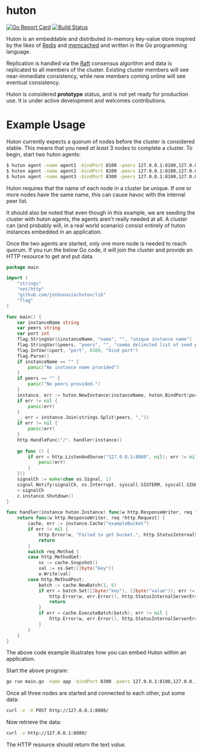 # huton
[![Go Report Card](https://goreportcard.com/badge/github.com/huton-io/huton)](https://goreportcard.com/report/github.com/huton-io/huton) [![Build Status](https://travis-ci.org/huton-io/huton.svg?branch=master)](https://travis-ci.org/huton-io/huton)

Huton is an embeddable and distributed in-memory key-value store inspired by the likes of [Redis](https://redis.io/) and [memcached](https://memcached.org/) and written in the Go programming language.

Replication is handled via the [Raft](https://raft.github.io/) consensus algorithm and data is replicated to all members of the cluster. Existing cluster members will see near-immediate consistency, while new members coming online will see eventual consistency.

Huton is considered **prototype** status, and is not yet ready for production use. It is under active development and welcomes contributions.

# Example Usage
Huton currently expects a quorum of nodes before the cluster is considered stable. This means that you need _at least_ 3 nodes to complete a cluster.
To begin, start two huton agents:
```bash
$ huton agent -name agent1 -bindPort 8100 -peers 127.0.0.1:8100,127.0.0.1:8200,127.0.0.1:8300 -expect 3
$ huton agent -name agent2 -bindPort 8200 -peers 127.0.0.1:8100,127.0.0.1:8200,127.0.0.1:8300 -expect 3
$ huton agent -name agent3 -bindPort 8300 -peers 127.0.0.1:8100,127.0.0.1:8200,127.0.0.1:8300 -expect 3
```
Huton requires that the name of each node in a cluster be unique. If one or more nodes have the same name, this can cause havoc with the internal peer list.

It should also be noted that even though in this example, we are seeding the cluster with huton agents, the agents aren't really needed at all. A cluster can (and probably will, in a real world scenario) consist entirely of huton instances embedded in an application.

Once the two agents are started, only one more node is needed to reach quorum. If you run the below Go code, it will join the cluster and provide an HTTP resource to get and put data.
```go
package main

import (
	"strings"
	"net/http"
	"github.com/jonbonazza/huton/lib"
	"flag"
)

func main() {
	var instanceName string
	var peers string
	var port int
	flag.StringVar(&instanceName, "name", "", "unique instance name")
	flag.StringVar(&peers, "peers", "", "comma delimited list of seed peers")
	flag.IntVar(&port, "port", 8300, "bind port")
	flag.Parse()
	if instanceName == "" {
		panic("No instance name provided")
	}
	if peers == "" {
		panic("No peers provided.")
	}
	instance, err := huton.NewInstance(instanceName, huton.BindPort(port), huton.BootstrapExpect(3))
	if err != nil {
		panic(err)
	}
	_, err = instance.Join(strings.Split(peers, ","))
	if err != nil {
		panic(err)
	}
	http.HandleFunc("/", handler(instance))
	
	go func () {
		if err = http.ListenAndServe("127.0.0.1:8080", nil); err != nil {
			panic(err)
		}
	}()
	signalCh := make(chan os.Signal, 1)
	signal.Notify(signalCh, os.Interrupt, syscall.SIGTERM, syscall.SIGKILL)
	<-signalCh
	c.instance.Shutdown()
}

func handler(instance huton.Instance) func(w http.ResponseWriter, req *http.Request) {
	return func(w http.ResponseWriter, req *http.Request) {
		cache, err := instance.Cache("exampleBucket")
		if err != nil {
			http.Error(w, "Failed to get bucket.", http.StatusInternalServerError)
			return
		}
		switch req.Method {
		case http.MethodGet:
			ss := cache.Snapshot()
			val := ss.Get([]byte("key"))
			w.Write(val)
		case http.MethodPost:
			batch := cache.NewBatch(1, 8)
			if err = batch.Set([]byte("key"), []byte("value")); err != nil {
				http.Error(w, err.Error(), http.StatusInternalServerError)
				return
			}
			if err = cache.ExecuteBatch(batch); err != nil {
				http.Error(w, err.Error(), http.StatusInternalServerError)
			}
		}
	}
}

```
The above code example illustrates how you can embed Huton within an application.

Start the above program:
```bash
go run main.go -name app -bindPort 8300 -peers 127.0.0.1:8100,127.0.0.1:8200
```

Once all three nodes are started and connected to each other, put some data:
```bash
curl -v -X POST http://127.0.0.1:8080/
```
Now retrieve the data:
```bash
curl -v http://127.0.0.1:8080/
```
The HTTP resource should return the text _value_.

